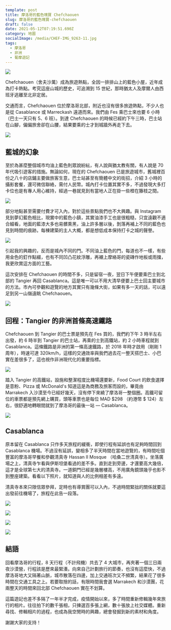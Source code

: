 ```yaml
---
template: post
title: 摩洛哥的藍色瑰寶 Chefchaouen
slug: 摩洛哥的藍色瑰寶-chefchaouen
draft: false
date: 2021-05-12T07:19:51.690Z
category: 地圖
socialImage: /media/CHEF-IMG_9263-11.jpg
tags:
  - 摩洛哥
  - 非洲
  - 葡摩遊記
---
```


![](/media/CHEF-IMG_9263-11.jpg)

Chefchaouen（舍夫沙萬）成為旅遊熱點，全因一排排山上的藍色小屋，近年成為打卡熱點。考究這座山城的歷史，可追溯到 15 世紀，那時猶太人及摩爾人由西班牙逃離至北非定居。

交通而言，Chefchaouen 位於摩洛哥北部，附近也沒有很多旅遊熱點，不少人也是從 Casablance 或 Marreckash 遠道而來。我們由 Fes 乘巴士來也要 6 小時（巴士一天只有 5、6 班）。到達 Chefchaouen 的時候已經約下午三時，巴士站在山腳，偏偏旅舍卻在山腰，結果要乘的士才到城牆外再走下去。

![](/media/CHEF-IMG_9159-1.jpg)

## 藍城的幻象

至於為甚麼整個城市均油上藍色則眾說紛紜，有人說與猶太教有關，有人說是 70 年代吸引遊客的措施。無論如何，現在的 Chefchaouen 已是旅遊城市，舊城裡百份之八十的店鋪主要做旅客生意，巴士站甚至有簡體中文的街招，介紹 3 小時的攝影套餐，還可微信聯絡，需付人民幣。城內打卡位置其實不多，不過發現大多打卡位也是有專人用心維持，經過一巷就見到有當地人正在掛一些橙在籐枝之間。

![](/media/CHEF-IMG_9289-13.jpg)

部分地點甚至需要付費才可入內，對於這些景點我們也不大興趣。與 Instagram 見到夢幻藍色相比，現實中的藍色小鎮，其實油漆手工也是很粗糙，只宜遠觀不適合細看，地面的藍漆大多也易髒熏黑，油上許多層以後，剝落再補上不同的藍色也見到時間的痕跡。每棟建築的主人大概，都是想低成本保持打卡之城的聲譽。

![](/media/CHEF-IMG_9224-8.jpg)

引起我的興趣的，反而是城內不同的門。不同油上藍色的門，每道也不一樣，有些用金色的釘作點綴，也有不同凹凸花紋浮雕，再襯上摩絡哥的瓷磚作地板或雨擋，我更欣賞這方面的工藝。

這次安排在 Chefchaouen 的時間不多，只是留宿一夜，翌日下午便要乘巴士到北部的 Tangier 再回 Casablanca。這是唯一可以不用大清早便要上巴士回主要城市的方法。市內可參觀和遊覽的地方其實只有幾條大街，如果有多一天的話，可以遠足到另一山嶺遠眺 Chefchaouen。

![](/media/CHEF-IMG_6935-7.jpg)

## 回程：Tangier 的非洲首條高速鐵路

Chefchaouen 到 Tangier 的巴士票是預先在 Fes 買的，我們約下午 3 時半左右出發，約 6 時半到 Tangier 的巴士站，再乘的士到高鐵站，約 2 小時車程就到 Casablanca。這條鐵路是非洲的第一條高速鐵路，於 2018 年時才啟用（剛剛 1 周年），時速可達 320km/h，這樣的交通效率與我們過去花一整天搭巴士、小巴實在差很多了，這也視作非洲現代化的重要指標。

![](/media/IMG_7053-3.jpg)

踏入 Tangier 的高鐵站，設施和整潔程度比機場還要新，Food Court 的飲食選擇是意粉、Pizza 或 McDonald's 知道這是為商務及旅客而設的，畢竟由 Marrakech 入沙漠至今已經好幾天，沒有停下來繞了摩洛哥一整個圈。高鐵可留位的車票都是預先網上購買，頭等車票也是每位 MAD $298 （約港幣 $ 124）左右，很舒適地轉眼間就到了摩洛哥的最後一站 — Casablanca。

![](/media/IMG_7045-2%201.jpg)

## Casablanca

原本留在 Casablanca 只作多天旅程的緩衝，即使行程有延誤也有足夠時間回到 Casablanca 機場。不過沒有延誤，變相多了半天時間在當地遊覽的，有時間吃個豐富的摩洛哥早餐和參觀清真寺 Hassan II Mosque （哈桑二世清真寺）。坐落廣場之上，清真寺乍看與伊斯坦堡看過的差不多。直到走到旁邊，才還要高大幾倍，這才是全球第七大的清真寺。一道銅門已經是幾層樓高，不用廣角鏡頭幾乎也影不到整座建築。看看以下照片，就知道與人的比例相差有多遠。

清真寺本來只限信眾參拜，定時也有導賞團可以入內，不過時間緊拙的關係就要這出發前往機場了，旅程在此告一段落。

![](/media/IMG_9368-1.jpg)

![](/media/IMG_9375-2.jpg)

![](/media/IMG_9383-3.jpg)

![](/media/IMG_9398-4.jpg)

## 結語

回看摩洛哥的行程，8 天行程（不計飛機）共去了 4 大城市，再夾著一個三日兩夜沙漠營，行程該是歷來最緊湊。向來自己計劃旅行的節奏，也沒有這麼快，不過摩洛哥地大又隔著山脈，城市散落在四邊，加上交通班次又不頻繁，結果花了很多時間在交通工具之上。若要取捨的話，有限時間我會選 Marrakech 和沙漠團，花兩整天的時間來回北部 Chefchaouen 實在不划算。

這篇遊記也差不多隔了一年半才完成，疫情開始以來，多了時間重新修輯幾年來旅行的相片。往往拍下的數千張相，只揀選百多張上網，數十張放上社交媒體。重新尋找、修輯相片的過程，也成為我空閒時的興趣，總會發掘到新的素材和角度。

謝謝大家的支持！
